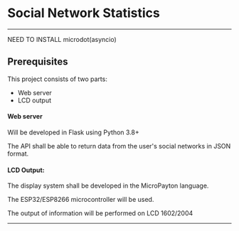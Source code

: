 # Social Network Statistics
___
<!--
Download sources
----
- **Windows** - the most current version is [here](https://github.com/vitaliishchudlo/steam_name_changer/releases)
-->
NEED TO INSTALL microdot(asyncio)

Prerequisites
-------------
This project consists of two parts: 
  - Web server
  - LCD output

#### Web server
Will be developed in Flask using Python 3.8+

The API shall be able to return data from the user's social networks in JSON format.

#### LCD Output:
The display system shall be developed in the MicroPayton language.

The ESP32/ESP8266 microcontroller will be used.

The output of information will be performed on LCD 1602/2004

___


<!--
Getting Started
-------------
run bootstrap.sh: ./bootstrap.sh
start service: docker compose up

Testing
-------------
To test the application:

app$ scripts/test_app.sh

Linting
-------------
To lint the shell scripts:

$ docker compose run shell-linter
shell-linter$ scripts/lint_app.sh

or

$ docker compose run shell-linter scripts/lint_app.sh
Documenting
To document the application:

app$ scripts/document_app.sh

Notes
-------------
-->

